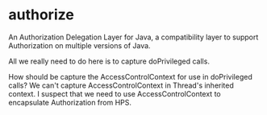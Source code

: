 # authorize
An Authorization Delegation Layer for Java, a compatibility layer to support Authorization on multiple versions of Java.

All we really need to do here is to capture doPrivileged calls.

How should be capture the AccessControlContext for use in doPrivileged calls?   We can't capture AccessControlContext in Thread's inherited context. I suspect that we need to use AccessControlContext to encapsulate Authorization from HPS.
